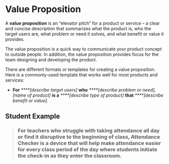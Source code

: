 # Value Proposition

A **value proposition** is an “elevator pitch” for a product or service – a clear and concise description that summarizes what the product is, who the target users are, what problem or need it solves, and what benefit or value it provides.

The value proposition is a quick way to communicate your product concept to outside people. In addition, the value proposition provides focus for the team designing and developing the product.

There are different formats or templates for creating a value proposition. Here is a commonly-used template that works well for most products and services:

* **For** _****\[describe target users\]_ **who** _****\[describe problem or need\], \[name of product\]_  **is a** _****\[describe type of product\]_  **that** _****\[describe benefit or value\]._

## **Student Example**

> ### For teachers who struggle with taking attendance all day or find it disruptive to the beginning of class, Attendance Checker is a device that will help make attendance easier for every class period of the day where students initiate the check-in as they enter the classroom.

